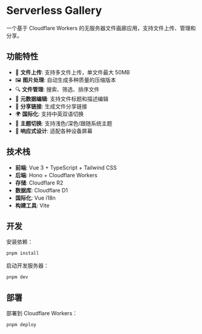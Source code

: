 # Serverless Gallery

一个基于 Cloudflare Workers 的无服务器文件画廊应用，支持文件上传、管理和分享。

## 功能特性

- 📁 **文件上传**: 支持多文件上传，单文件最大 50MB
- 🖼️ **图片处理**: 自动生成多种质量的压缩版本
- 🔍 **文件管理**: 搜索、筛选、排序文件
- 📝 **元数据编辑**: 支持文件标题和描述编辑
- 🔗 **分享链接**: 生成文件分享链接
- 🌍 **国际化**: 支持中英双语切换
- 🌙 **主题切换**: 支持浅色/深色/跟随系统主题
- 📱 **响应式设计**: 适配各种设备屏幕

## 技术栈

- **前端**: Vue 3 + TypeScript + Tailwind CSS
- **后端**: Hono + Cloudflare Workers
- **存储**: Cloudflare R2
- **数据库**: Cloudflare D1
- **国际化**: Vue i18n
- **构建工具**: Vite

## 开发

安装依赖：

```bash
pnpm install
```

启动开发服务器：

```bash
pnpm dev
```

## 部署

部署到 Cloudflare Workers：

```bash
pnpm deploy
```
